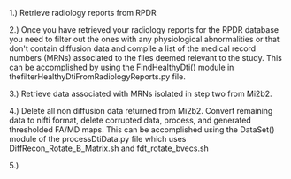 1.) Retrieve radiology reports from RPDR

2.) Once you have retrieved your radiology reports for the RPDR database you need to filter out the ones with any physiological abnormalities or that don't contain diffusion data and compile a list of the medical record numbers (MRNs) associated to the files deemed relevant to the study. This can be accomplished by using the FindHealthyDti() module in thefilterHealthyDtiFromRadiologyReports.py file.

3.) Retrieve data associated with MRNs isolated in step two from Mi2b2.

4.) Delete all non diffusion data returned from Mi2b2. Convert remaining data to nifti format, delete corrupted data, process, and generated thresholded FA/MD maps. This can be accomplished using the DataSet() module of the processDtiData.py file which uses DiffRecon_Rotate_B_Matrix.sh and fdt_rotate_bvecs.sh

5.)
